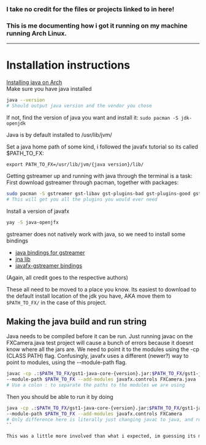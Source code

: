 ### I take no credit for the files or projects linked to in here!
### This is me documenting how i got it running on my machine running Arch Linux.


----
# Installation instructions
[Installing java on Arch](https://wiki.archlinux.org/title/Java)</br>
Make sure you have java installed </br>
```bash
java --version
# Should output java version and the vendor you chose
```


If not, find the version of java you want and install it:
`sudo pacman -S jdk-openjdk`

Java is by default installed to /usr/lib/jvm/

Set a java home path of some kind, i followed the javafx tutorial so its called $PATH_TO_FX:

`export PATH_TO_FX=/usr/lib/jvm/{java version}/lib/`

Getting gstreamer up and running with java through the terminal is a task:
First download gstreamer through pacman, together with packages:
```bash
sudo pacman -S gstreamer gst-libav gst-plugins-bad gst-plugins-good gst-plugins-ugly gst-plugins-base
# This will get you all the plugins you would ever need
```
Install a version of javafx
```bash
yay -S java-openjfx
```

gstreamer does not natively work with java, so we need to install some bindings
- [java bindings for gstreamer](https://github.com/gstreamer-java/gst1-java-core)
- [jna lib](https://github.com/java-native-access/jna)
- [javafx-gstreamer bindings](https://github.com/gstreamer-java/gst1-java-fx)

(Again, all credit goes to the respective authors)

These all need to be moved to a place you know. Its easiest to download to the default install location of the jdk you have, AKA move them to `$PATH_TO_FX/` in the case of this project.

## Making the java build and run string
Java needs to be compiled before it can be run.
Just running javac on the FXCamera.java test project will cause a bunch of errors because it doesnt know where all the jars are. 
We need to point it to the modules using the -cp (CLASS PATH) flag. Confusingly, javafx uses a different (newer?) way to point to modules, using the --module-path flag.

```bash
javac -cp .:$PATH_TO_FX/gst1-java-core-{version}.jar:$PATH_TO_FX/gst1-java-fx-{version}.jar:$PATH_TO_FX/jna-{version}.jar \
--module-path $PATH_TO_FX --add-modules javafx.controls FXCamera.java
# Use a colon : to separate the paths to the modules we are using
```

Then you should be able to run it by doing
```bash
java -cp .:$PATH_TO_FX/gst1-java-core-{version}.jar:$PATH_TO_FX/gst1-java-fx-{version}.jar:$PATH_TO_FX/jna-{version}.jar \
--module-path $PATH_TO_FX --add-modules javafx.controls FXCamera
# Only difference here is literally just changing javac to java, and running the class instead
``

This was a little more involved than what i expected, im guessing its much easier to just go with maven or gradle for managing java packages and modules. But the learning was good!
